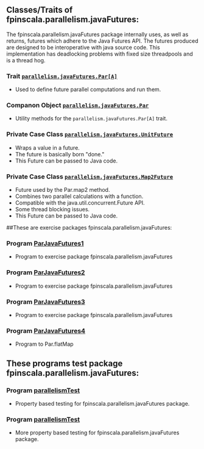 ## Classes/Traits of fpinscala.parallelism.javaFutures:

The fpinscala.parallelism.javaFutures package internally uses, as well as
returns, futures which adhere to the Java Futures API.  The futures produced
are designed to be interoperative with java source code.  This implementation
has deadlocking problems with fixed size threadpools and is a thread hog.

### Trait [`parallelism.javaFutures.Par[A]`](parallelismJavaFutures.scala#L30-L115)
* Used to define future parallel computations and run them.

### Companon Object [`parallelism.javaFutures.Par`](parallelismJavaFutures.scala#L117-L240)
* Utility methods for the `parallelism.javaFutures.Par[A]` trait.

### Private Case Class [`parallelism.javaFutures.UnitFuture`](parallelismJavaFutures.scala#L242-L254)
* Wraps a value in a future.
* The future is basically born "done."
* This Future can be passed to Java code.

### Private Case Class [`parallelism.javaFutures.Map2Future`](parallelismJavaFutures.scala#L256-L421)
* Future used by the Par.map2 method.
* Combines two parallel calculations with a function.
* Compatible with the java.util.concurrent.Future API.
* Some thread blocking issues.
* This Future can be passed to Java code.

##These are exercise packages fpinscala.parallelism.javaFutures:

### Program [ParJavaFutures1](exerciseCode/ParJavaFutures1.scala)
* Program to exercise package fpinscala.parallelism.javaFutures

### Program [ParJavaFutures2](exerciseCode/ParJavaFutures2.scala)
* Program to exercise package fpinscala.parallelism.javaFutures

### Program [ParJavaFutures3](exerciseCode/ParJavaFutures3.scala)
* Program to exercise package fpinscala.parallelism.javaFutures

### Program [ParJavaFutures4](exerciseCode/ParJavaFutures4.scala)
* Program to Par.flatMap

## These programs test package fpinscala.parallelism.javaFutures:

### Program [parallelismTest](../../../../test/scala/fpinscala/parallelism/javaFutureCheck.scala)
* Property based testing for fpinscala.parallelism.javaFutures package.

### Program [parallelismTest](../../../../test/scala/fpinscala/parallelism/ijavaFutureParProp.scala)
* More property based testing for fpinscala.parallelism.javaFutures package.

